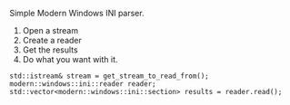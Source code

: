 Simple Modern Windows INI parser.

1. Open a stream
2. Create a reader
3. Get the results
4. Do what you want with it.
```
std::istream& stream = get_stream_to_read_from();
modern::windows::ini::reader reader;
std::vector<modern::windows::ini::section> results = reader.read();
```
